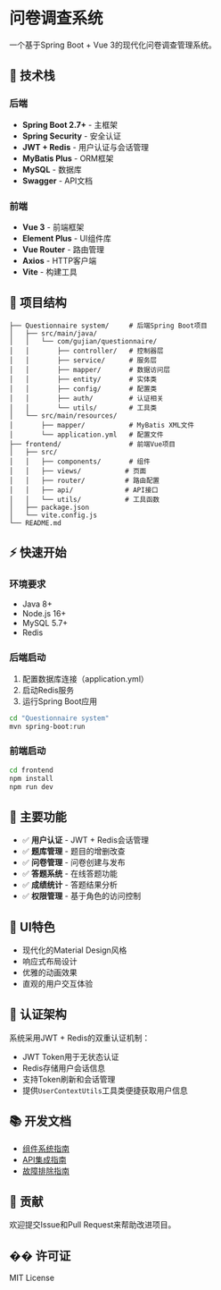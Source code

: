 # 问卷调查系统

一个基于Spring Boot + Vue 3的现代化问卷调查管理系统。

## 🚀 技术栈

### 后端
- **Spring Boot 2.7+** - 主框架
- **Spring Security** - 安全认证
- **JWT + Redis** - 用户认证与会话管理
- **MyBatis Plus** - ORM框架
- **MySQL** - 数据库
- **Swagger** - API文档

### 前端
- **Vue 3** - 前端框架
- **Element Plus** - UI组件库
- **Vue Router** - 路由管理
- **Axios** - HTTP客户端
- **Vite** - 构建工具

## 📁 项目结构

```
├── Questionnaire system/     # 后端Spring Boot项目
│   ├── src/main/java/
│   │   └── com/gujian/questionnaire/
│   │       ├── controller/   # 控制器层
│   │       ├── service/      # 服务层
│   │       ├── mapper/       # 数据访问层
│   │       ├── entity/       # 实体类
│   │       ├── config/       # 配置类
│   │       ├── auth/         # 认证相关
│   │       └── utils/        # 工具类
│   └── src/main/resources/
│       ├── mapper/           # MyBatis XML文件
│       └── application.yml   # 配置文件
├── frontend/                 # 前端Vue项目
│   ├── src/
│   │   ├── components/       # 组件
│   │   ├── views/           # 页面
│   │   ├── router/          # 路由配置
│   │   ├── api/             # API接口
│   │   └── utils/           # 工具函数
│   ├── package.json
│   └── vite.config.js
└── README.md
```

## ⚡ 快速开始

### 环境要求
- Java 8+
- Node.js 16+
- MySQL 5.7+
- Redis

### 后端启动
1. 配置数据库连接（application.yml）
2. 启动Redis服务
3. 运行Spring Boot应用
```bash
cd "Questionnaire system"
mvn spring-boot:run
```

### 前端启动
```bash
cd frontend
npm install
npm run dev
```

## 🔧 主要功能

- ✅ **用户认证** - JWT + Redis会话管理
- ✅ **题库管理** - 题目的增删改查
- ✅ **问卷管理** - 问卷创建与发布
- ✅ **答题系统** - 在线答题功能
- ✅ **成绩统计** - 答题结果分析
- ✅ **权限管理** - 基于角色的访问控制

## 🎨 UI特色

- 现代化的Material Design风格
- 响应式布局设计
- 优雅的动画效果
- 直观的用户交互体验

## 🔐 认证架构

系统采用JWT + Redis的双重认证机制：
- JWT Token用于无状态认证
- Redis存储用户会话信息
- 支持Token刷新和会话管理
- 提供`UserContextUtils`工具类便捷获取用户信息

## 📚 开发文档

- [组件系统指南](COMPONENT_SYSTEM_GUIDE.md)
- [API集成指南](API_INTEGRATION_GUIDE.md)
- [故障排除指南](TROUBLESHOOTING.md)

## 🤝 贡献

欢迎提交Issue和Pull Request来帮助改进项目。

## �� 许可证

MIT License 